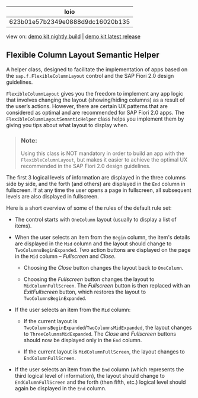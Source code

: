<!-- loio623b01e57b2349e0888d9dc16020b135 -->

| loio |
| -----|
| 623b01e57b2349e0888d9dc16020b135 |

<div id="loio">

view on: [demo kit nightly build](https://openui5nightly.hana.ondemand.com/#/topic/623b01e57b2349e0888d9dc16020b135) | [demo kit latest release](https://openui5.hana.ondemand.com/#/topic/623b01e57b2349e0888d9dc16020b135)</div>

## Flexible Column Layout Semantic Helper

A helper class, designed to facilitate the implementation of apps based on the `sap.f.FlexibleColumnLayout` control and the SAP Fiori 2.0 design guidelines.

`FlexibleColumnLayout` gives you the freedom to implement any app logic that involves changing the layout \(showing/hiding columns\) as a result of the user’s actions. However, there are certain UX patterns that are considered as optimal and are recommended for SAP Fiori 2.0 apps. The `FlexibleColumnLayoutSemanticHelper` class helps you implement them by giving you tips about what layout to display when.

> ### Note:  
> Using this class is NOT mandatory in order to build an app with the `FlexibleColumnLayout`, but makes it easier to achieve the optimal UX recommended in the SAP Fiori 2.0 design guidelines.

The first 3 logical levels of information are displayed in the three columns side by side, and the forth \(and others\) are displayed in the `End` column in fullscreen. If at any time the user opens a page in fullscreen, all subsequent levels are also displayed in fullscreen.

Here is a short overview of some of the rules of the default rule set:

-   The control starts with `OneColumn` layout \(usually to display a list of items\).

-   When the user selects an item from the `Begin` column, the item's details are displayed in the `Mid` column and the layout should change to `TwoColumnsBeginExpanded`. Two action buttons are displayed on the page in the `Mid` column – *Fullscreen* and *Close*.

    -   Choosing the *Close* button changes the layout back to `OneColumn`.

    -   Choosing the *Fullscreen* button changes the layout to `MidColumnFullScreen`. The *Fullscreen* button is then replaced with an *ExitFullscreen* button, which restores the layout to `TwoColumnsBeginExpanded`.

-   If the user selects an item from the `Mid` column:

    -   If the current layout is `TwoColumnsBeginExpanded`/`TwoColumnsMidExpanded`, the layout changes to `ThreeColumnsMidExpanded`. The *Close* and *Fullscreen* buttons should now be displayed only in the `End` column.

    -   If the current layout is `MidColumnFullScreen`, the layout changes to `EndColumnFullScreen`.

-   If the user selects an item from the `End` column \(which represents the third logical level of information\), the layout should change to `EndColumnFullScreen` and the forth \(then fifth, etc.\) logical level should again be displayed in the `End` column.


